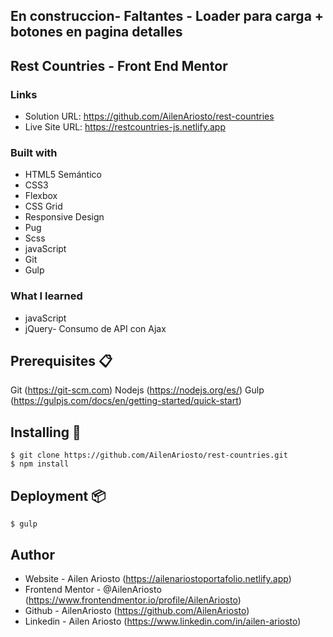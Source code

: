 ## En construccion- Faltantes -  Loader para carga + botones en pagina detalles

## Rest Countries - Front End Mentor

### Links

- Solution URL: https://github.com/AilenAriosto/rest-countries
- Live Site URL: https://restcountries-js.netlify.app

### Built with

- HTML5 Semántico
- CSS3
- Flexbox
- CSS Grid
- Responsive Design
- Pug
- Scss
- javaScript
- Git
- Gulp

### What I learned

- javaScript
- jQuery- Consumo de API con Ajax


## Prerequisites 📋

Git (https://git-scm.com)
Nodejs (https://nodejs.org/es/)
Gulp (https://gulpjs.com/docs/en/getting-started/quick-start)


## Installing 🔧


```
$ git clone https://github.com/AilenAriosto/rest-countries.git
$ npm install
```


## Deployment 📦

```
$ gulp
```


## Author

- Website - Ailen Ariosto (https://ailenariostoportafolio.netlify.app)
- Frontend Mentor - @AilenAriosto (https://www.frontendmentor.io/profile/AilenAriosto)
- Github - AilenAriosto (https://github.com/AilenAriosto)
- Linkedin - Ailen Ariosto (https://www.linkedin.com/in/ailen-ariosto)
